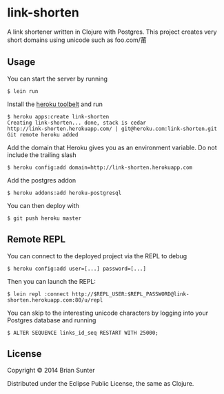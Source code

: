 # link-shorten

A link shortener written in Clojure with Postgres. This project creates very short domains using unicode such as foo.com/莆




## Usage

You can start the server by running

    $ lein run

Install the [heroku toolbelt](https://toolbelt.herokuapp.com)
and run


    $ heroku apps:create link-shorten
    Creating link-shorten... done, stack is cedar
    http://link-shorten.herokuapp.com/ | git@heroku.com:link-shorten.git
    Git remote heroku added

Add the domain that Heroku gives you as an environment variable. Do not include the trailing slash

    $ heroku config:add domain=http://link-shorten.herokuapp.com

Add the postgres addon

    $ heroku addons:add heroku-postgresql

You can then deploy with

    $ git push heroku master

## Remote REPL

You can connect to the deployed project via the REPL to debug

    $ heroku config:add user=[...] password=[...]

Then you can launch the REPL:

    $ lein repl :connect http://$REPL_USER:$REPL_PASSWORD@link-shorten.herokuapp.com:80/u/repl


You can skip to the interesting unicode characters by logging into your Postgres database and running

    $ ALTER SEQUENCE links_id_seq RESTART WITH 25000;


## License

Copyright © 2014 Brian Sunter

Distributed under the Eclipse Public License, the same as Clojure.
